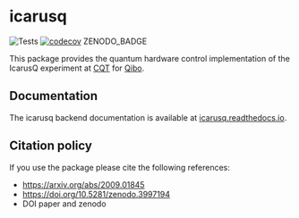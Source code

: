 # icarusq

![Tests](https://github.com/qiboteam/icarusq/workflows/Tests/badge.svg)
[![codecov](https://codecov.io/gh/qiboteam/icarusq/branch/main/graph/badge.svg?token=11UENAPBPH)](https://codecov.io/gh/qiboteam/icarusq)
ZENODO_BADGE

This package provides the quantum hardware control implementation of the IcarusQ experiment at [CQT](https://www.quantumlah.org/) for [Qibo](https://github.com/qiboteam/qibo).

## Documentation

The icarusq backend documentation is available at [icarusq.readthedocs.io](https://icarusq.readthedocs.io/en/stable).

## Citation policy

If you use the package please cite the following references:
- https://arxiv.org/abs/2009.01845
- https://doi.org/10.5281/zenodo.3997194
- DOI paper and zenodo
